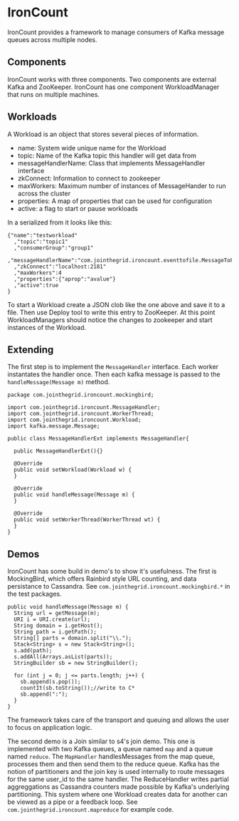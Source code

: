 IronCount
=============

IronCount provides a framework to manage consumers of Kafka message queues across multiple nodes.

Components
-----
IronCount works with three components. Two components are external Kafka and ZooKeeper. IronCount
has one component WorkloadManager that runs on multiple machines. 

Workloads
-----

A Workload is an object that stores several pieces of information.

* name: System wide unique name for the Workload
* topic: Name of the Kafka topic this handler will get data from
* messageHandlerName: Class that implements MessageHandler interface 
* zkConnect: Information to connect to zookeeper
* maxWorkers: Maximum number of instances of MessageHander to run across the cluster
* properties: A map of properties that can be used for configuration
* active: a flag to start or pause workloads

In a serialized from it looks like this:

    {"name":"testworkload"
      ,"topic":"topic1"
      ,"consumerGroup":"group1"
      ,"messageHandlerName":"com.jointhegrid.ironcount.eventtofile.MessageToFileHandler"
      ,"zkConnect":"localhost:2181"
      ,"maxWorkers":4
      ,"properties":{"aprop":"avalue"}
      ,"active":true
    }

To start a Workload create a JSON clob like the one above and save it to a file. Then use
Deploy tool to write this entry to ZooKeeper. At this point WorkloadManagers should notice
the changes to zookeeper and start instances of the Workload.

Extending
-----

The first step is to implement the `MessageHandler` interface. Each worker instantates the handler
once. Then each kafka message is passed to the `handleMessage(Message m)` method. 

    package com.jointhegrid.ironcount.mockingbird;

    import com.jointhegrid.ironcount.MessageHandler;
    import com.jointhegrid.ironcount.WorkerThread;
    import com.jointhegrid.ironcount.Workload;
    import kafka.message.Message;

    public class MessageHandlerExt implements MessageHandler{

      public MessageHandlerExt(){}

      @Override
      public void setWorkload(Workload w) {
      }

      @Override
      public void handleMessage(Message m) {
      }

      @Override
      public void setWorkerThread(WorkerThread wt) {
      }
    }

Demos
-----

IronCount has some build in demo's to show it's usefulness. The first is MockingBird, which offers Rainbird 
style URL counting, and data persistance to Cassandra. See `com.jointhegrid.ironcount.mockingbird.*` in the 
test packages.

    public void handleMessage(Message m) {
      String url = getMessage(m);
      URI i = URI.create(url);
      String domain = i.getHost();
      String path = i.getPath();
      String[] parts = domain.split("\\.");
      Stack<String> s = new Stack<String>();
      s.add(path);
      s.addAll(Arrays.asList(parts));
      StringBuilder sb = new StringBuilder();

      for (int j = 0; j <= parts.length; j++) {
        sb.append(s.pop());
        countIt(sb.toString());//write to C*
        sb.append(":");
      }
    }

The framework takes care of the transport and queuing and allows the user to focus on application logic.

The second demo is a Join similar to s4's join demo. This one is implemented with two Kafka queues,
a queue named `map` and a queue named `reduce`. The `MapHandler` handlesMessages from the map queue, processes
them and then send them to the reduce queue. Kafka has the notion of partitioners and the join key
is used internally to route messages for the same user_id to the same handler.  The ReduceHandler writes
partial aggreggations as Cassandra counters made possible by Kafka's underlying partitioning. This system 
where one Workload creates data for another can be viewed as a pipe or a feedback loop.
 See `com.jointhegrid.ironcount.mapreduce` for example code.
